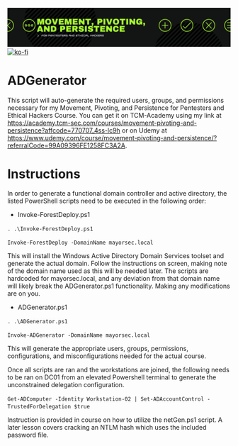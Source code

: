 ![MayorSec](/images/mayorsec.PNG)
[![ko-fi](https://ko-fi.com/img/githubbutton_sm.svg)](https://ko-fi.com/M4M03Q2JN)

# ADGenerator

This script will auto-generate the required users, groups, and permissions necessary for my Movement, Pivoting, and Persistence for Pentesters and Ethical Hackers Course.  You can get it on TCM-Academy using my link at https://academy.tcm-sec.com/courses/movement-pivoting-and-persistence?affcode=770707_4ss-lc9h or on Udemy at https://www.udemy.com/course/movement-pivoting-and-persistence/?referralCode=99A09396FE1258FC3A2A.
# Instructions

In order to generate a functional domain controller and active directory, the listed PowerShell scripts need to be executed in the following order:
- Invoke-ForestDeploy.ps1

```. .\Invoke-ForestDeploy.ps1```

```Invoke-ForestDeploy -DomainName mayorsec.local```

This will install the Windows Active Directory Domain Services toolset and generate the actual domain.  Follow the instructions on screen, making note of the domain name used as this will be needed later.  The scripts are hardcoded for mayorsec.local, and any deviation from that domain name will likely break the ADGenerator.ps1 functionality.  Making any modifications are on you.

- ADGenerator.ps1

```. .\ADGenerator.ps1```

```Invoke-ADGenerator -DomainName mayorsec.local```

This will generate the appropriate users, groups, permissions, configurations, and misconfigurations needed for the actual course.  

Once all scripts are ran and the workstations are joined, the following needs to be ran on DC01 from an elevated Powershell terminal to generate the unconstrained delegation configuration.

```Get-ADComputer -Identity Workstation-02 | Set-ADAccountControl -TrustedForDelegation $true```


Instruction is provided in course on how to utilize the netGen.ps1 script.  A later lesson covers cracking an NTLM hash which uses the included password file.
